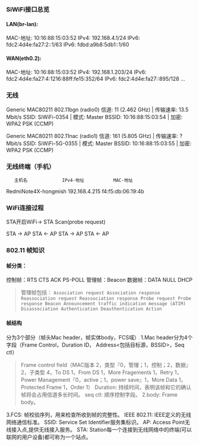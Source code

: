 ### SiWiFi接口总览

#### LAN(br-lan):

MAC-地址: 10:16:88:15:03:52
IPv4: 192.168.4.1/24
IPv6: fdc2:4d4e:fa27:2::1/63
IPv6: fdbd:a9b8:5db1::1/60

#### WAN(eth0.2):

MAC-地址: 10:16:88:15:03:52
IPv4: 192.168.1.203/24
IPv6: fdc2:4d4e:fa27:4:1216:88ff:fe15:352/64
IPv6: fdc2:4d4e:fa27::895/128
...

### 无线

Generic MAC80211 802.11bgn (radio0)
信道: 11 (2.462 GHz) | 传输速率: 13.5 Mbit/s
SSID: SiWiFi-0354 | 模式: Master
BSSID: 10:16:88:15:03:54 | 加密: WPA2 PSK (CCMP)

Generic MAC80211 802.11nac (radio1)
信道: 161 (5.805 GHz) | 传输速率: ? Mbit/s
SSID: SiWiFi-5G-0355 | 模式: Master
BSSID: 10:16:88:15:03:55 | 加密: WPA2 PSK (CCMP)

### 无线终端（手机）

       主机名             IPv4-地址           MAC-地址
RedmiNote4X-hongmish	192.168.4.215	 f4:f5:db:06:19:4b

### WiFi连接过程
STA开启WiFi-> STA Scan(probe request)

STA -> AP
STA <- AP
STA -> AP
STA <- AP

### 802.11 帧知识

#### 帧分类：

控制帧：RTS CTS ACK PS-POLL
管理帧：Beacon
数据帧：DATA NULL DHCP
> 管理帧包括： `Association request
Association response
Reassociation request
Reassociation response
Probe request
Probe response
Beacon
Announcement traffic indication message (ATIM)
Disassociation
Authentication
Deauthentication
Action`

#### 帧结构

分为3个部分（帧头Mac header，帧实体body，FCS域）
1.Mac header分为4个字段（Frame Control，Duration ID， Address<包括目标源，BSSID>，Seq ctl）
> Frame control field（MAC版本 2，类型『0，管理；1，控制；2，数据』 2，子类型 4，To DS 1，From DS 1，More Fragements 1，Retry 1，
Power Management『0，active；1，power save』1，More Data 1，Protected Frame 1，Order 1） 
Duration: 持续时间，表明该帧和它的确认帧将会占用信道多长时间。
seq ctl: 顺序控制字段。
2.body: Frame body。

3.FCS: 帧校验序列，用来检查所收到帧的完整性。
IEEE 802.11: IEEE定义的无线网络通信标准。
SSID: Service Set Identifier服务集标识。
AP: Access Point无线接入点,提供无线接入服务。
STA: Station每一个连接到无线网络中的终端(可以联网的用户设备)都可称为一个站点。
